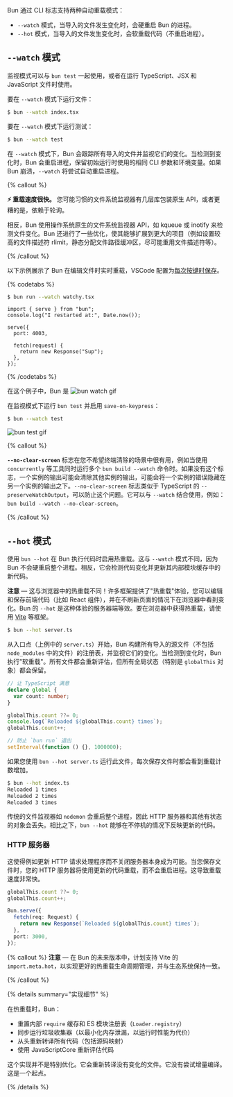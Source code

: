 Bun 通过 CLI 标志支持两种自动重载模式：

- `--watch` 模式，当导入的文件发生变化时，会硬重启 Bun 的进程。
- `--hot` 模式，当导入的文件发生变化时，会软重载代码（不重启进程）。

## `--watch` 模式

监视模式可以与 `bun test` 一起使用，或者在运行 TypeScript、JSX 和 JavaScript 文件时使用。

要在 `--watch` 模式下运行文件：

```bash
$ bun --watch index.tsx
```

要在 `--watch` 模式下运行测试：

```bash
$ bun --watch test
```

在 `--watch` 模式下，Bun 会跟踪所有导入的文件并监视它们的变化。当检测到变化时，Bun 会重启进程，保留初始运行时使用的相同 CLI 参数和环境变量。如果 Bun 崩溃，`--watch` 将尝试自动重启进程。

{% callout %}

**⚡️ 重载速度很快。** 您可能习惯的文件系统监视器有几层库包装原生 API，或者更糟的是，依赖于轮询。

相反，Bun 使用操作系统原生的文件系统监视器 API，如 kqueue 或 inotify 来检测文件变化。Bun 还进行了一些优化，使其能够扩展到更大的项目（例如设置较高的文件描述符 rlimit，静态分配文件路径缓冲区，尽可能重用文件描述符等）。

{% /callout %}

以下示例展示了 Bun 在编辑文件时实时重载，VSCode 配置为[每次按键时保存](https://code.visualstudio.com/docs/editor/codebasics#_save-auto-save)。

{% codetabs %}

```bash
$ bun run --watch watchy.tsx
```

```tsx#watchy.tsx
import { serve } from "bun";
console.log("I restarted at:", Date.now());

serve({
  port: 4003,

  fetch(request) {
    return new Response("Sup");
  },
});
```

{% /codetabs %}

在这个例子中，Bun 是
![bun watch gif](https://user-images.githubusercontent.com/709451/228439002-7b9fad11-0db2-4e48-b82d-2b88c8625625.gif)

在监视模式下运行 `bun test` 并启用 `save-on-keypress`：

```bash
$ bun --watch test
```

![bun test gif](https://user-images.githubusercontent.com/709451/228396976-38a23864-4a1d-4c96-87cc-04e5181bf459.gif)

{% callout %}

**`--no-clear-screen`** 标志在您不希望终端清除的场景中很有用，例如当使用 `concurrently` 等工具同时运行多个 `bun build --watch` 命令时。如果没有这个标志，一个实例的输出可能会清除其他实例的输出，可能会将一个实例的错误隐藏在另一个实例的输出之下。`--no-clear-screen` 标志类似于 TypeScript 的 `--preserveWatchOutput`，可以防止这个问题。它可以与 `--watch` 结合使用，例如：`bun build --watch --no-clear-screen`。

{% /callout %}

## `--hot` 模式

使用 `bun --hot` 在 Bun 执行代码时启用热重载。这与 `--watch` 模式不同，因为 Bun 不会硬重启整个进程。相反，它会检测代码变化并更新其内部模块缓存中的新代码。

**注意** — 这与浏览器中的热重载不同！许多框架提供了"热重载"体验，您可以编辑和保存前端代码（比如 React 组件），并在不刷新页面的情况下在浏览器中看到变化。Bun 的 `--hot` 是这种体验的服务器端等效。要在浏览器中获得热重载，请使用 [Vite](https://vitejs.dev) 等框架。

```bash
$ bun --hot server.ts
```

从入口点（上例中的 `server.ts`）开始，Bun 构建所有导入的源文件（不包括 `node_modules` 中的文件）的注册表，并监视它们的变化。当检测到变化时，Bun 执行"软重载"。所有文件都会重新评估，但所有全局状态（特别是 `globalThis` 对象）都会保留。

```ts#server.ts
// 让 TypeScript 满意
declare global {
  var count: number;
}

globalThis.count ??= 0;
console.log(`Reloaded ${globalThis.count} times`);
globalThis.count++;

// 防止 `bun run` 退出
setInterval(function () {}, 1000000);
```

如果您使用 `bun --hot server.ts` 运行此文件，每次保存文件时都会看到重载计数增加。

```bash
$ bun --hot index.ts
Reloaded 1 times
Reloaded 2 times
Reloaded 3 times
```

传统的文件监视器如 `nodemon` 会重启整个进程，因此 HTTP 服务器和其他有状态的对象会丢失。相比之下，`bun --hot` 能够在不停机的情况下反映更新的代码。

### HTTP 服务器

这使得例如更新 HTTP 请求处理程序而不关闭服务器本身成为可能。当您保存文件时，您的 HTTP 服务器将使用更新的代码重载，而不会重启进程。这导致重载速度非常快。

```ts#server.ts
globalThis.count ??= 0;
globalThis.count++;

Bun.serve({
  fetch(req: Request) {
    return new Response(`Reloaded ${globalThis.count} times`);
  },
  port: 3000,
});
```

{% callout %}
**注意** — 在 Bun 的未来版本中，计划支持 Vite 的 `import.meta.hot`，以实现更好的热重载生命周期管理，并与生态系统保持一致。

{% /callout %}

{% details summary="实现细节" %}

在热重载时，Bun：

- 重置内部 `require` 缓存和 ES 模块注册表（`Loader.registry`）
- 同步运行垃圾收集器（以最小化内存泄漏，以运行时性能为代价）
- 从头重新转译所有代码（包括源码映射）
- 使用 JavaScriptCore 重新评估代码

这个实现并不是特别优化。它会重新转译没有变化的文件。它没有尝试增量编译。这是一个起点。

{% /details %}
